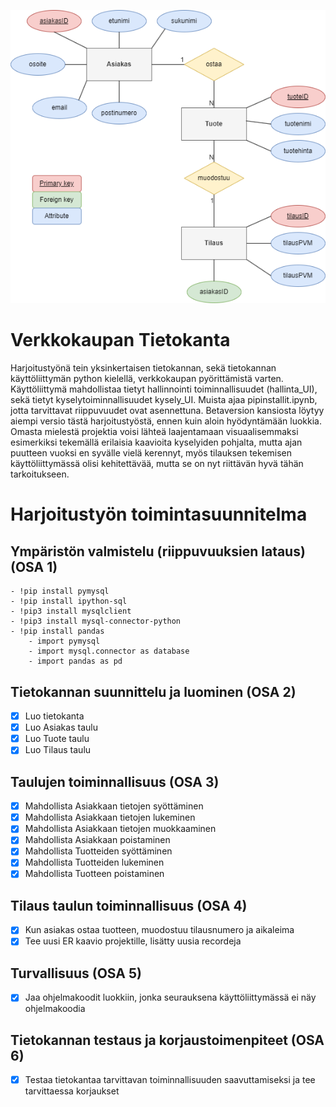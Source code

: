![ER-kaavio](ER-kaavio_Tietokantaprojekti.drawio.png)

# Verkkokaupan Tietokanta

Harjoitustyönä tein yksinkertaisen tietokannan, sekä tietokannan käyttöliittymän python kielellä, verkkokaupan pyörittämistä varten. Käyttöliittymä mahdollistaa tietyt hallinnointi toiminnallisuudet (hallinta_UI), sekä tietyt kyselytoiminnallisuudet kysely_UI. Muista ajaa pipinstallit.ipynb, jotta tarvittavat riippuvuudet ovat asennettuna. Betaversion kansiosta löytyy aiempi versio tästä harjoitustyöstä, ennen kuin aloin hyödyntämään luokkia. Omasta mielestä projektia voisi lähteä laajentamaan visuaalisemmaksi esimerkiksi tekemällä erilaisia kaavioita kyselyiden pohjalta, mutta ajan puutteen vuoksi en syvälle vielä kerennyt, myös tilauksen tekemisen käyttöliittymässä olisi kehitettävää, mutta se on nyt riittävän hyvä tähän tarkoitukseen.

# Harjoitustyön toimintasuunnitelma

## Ympäristön valmistelu (riippuvuuksien lataus) (OSA 1)

    - !pip install pymysql
    - !pip install ipython-sql
    - !pip3 install mysqlclient
    - !pip3 install mysql-connector-python
    - !pip install pandas
        - import pymysql
        - import mysql.connector as database
        - import pandas as pd

## Tietokannan suunnittelu ja luominen (OSA 2)

- [x] Luo tietokanta
- [x] Luo Asiakas taulu
- [x] Luo Tuote taulu
- [x] Luo Tilaus taulu

## Taulujen toiminnallisuus (OSA 3)

- [x] Mahdollista Asiakkaan tietojen syöttäminen
- [x] Mahdollista Asiakkaan tietojen lukeminen
- [x] Mahdollista Asiakkaan tietojen muokkaaminen
- [x] Mahdollista Asiakkaan poistaminen
- [x] Mahdollista Tuotteiden syöttäminen
- [x] Mahdollista Tuotteiden lukeminen
- [x] Mahdollista Tuotteen poistaminen

## Tilaus taulun toiminnallisuus (OSA 4)

- [x] Kun asiakas ostaa tuotteen, muodostuu tilausnumero ja aikaleima
- [x] Tee uusi ER kaavio projektille, lisätty uusia recordeja

## Turvallisuus (OSA 5)

- [x] Jaa ohjelmakoodit luokkiin, jonka seurauksena käyttöliittymässä ei näy ohjelmakoodia

## Tietokannan testaus ja korjaustoimenpiteet (OSA 6)

- [x] Testaa tietokantaa tarvittavan toiminnallisuuden saavuttamiseksi ja tee tarvittaessa korjaukset
